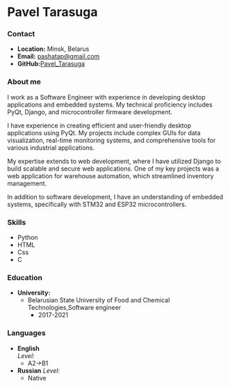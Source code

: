 # Pavel Tarasuga

### Contact
* __Location:__ Minsk, Belarus
* __Email:__ pashatap@gmail.com
* __GitHub:__[Pavel_Tarasuga](https://github.com/pashatap)

### About me
I work as a Software Engineer with experience in developing desktop applications and embedded systems. My technical proficiency includes PyQt, Django, and microcontroller firmware development.

I have experience in creating efficient and user-friendly desktop applications using PyQt. My projects include complex GUIs for data visualization, real-time monitoring systems, and comprehensive tools for various industrial applications.

My expertise extends to web development, where I have utilized Django to build scalable and secure web applications. One of my key projects was a web application for warehouse automation, which streamlined inventory management.

In addition to software development, I have an understanding of embedded systems, specifically with STM32 and ESP32 microcontrollers.

### Skills
* Python
* HTML
* Css
* C


### Education
* __University:__ 
    + Belarusian State University of Food and Chemical Technologies,Software engineer
        - 2017-2021 


### Languages

* __English__  
    _Level:_
     - A2->B1
* __Russian__
    _Level:_
     - Native

